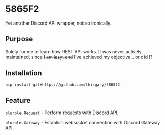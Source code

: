 # 5865F2

Yet another Discord API wrapper, not so ironically.

## Purpose

Solely for me to learn how REST API works.
It was never actively maintained, since ~~I am lazy, and~~ I've achieved my objective... or did I?

## Installation

    pip install git+https://github.com/thisgary/5865f2

## Feature

`blurple.Request` - Perform requests with Discord API.

`blurple.Gateway` - Establish websocket connection with Discord Gateway API.
